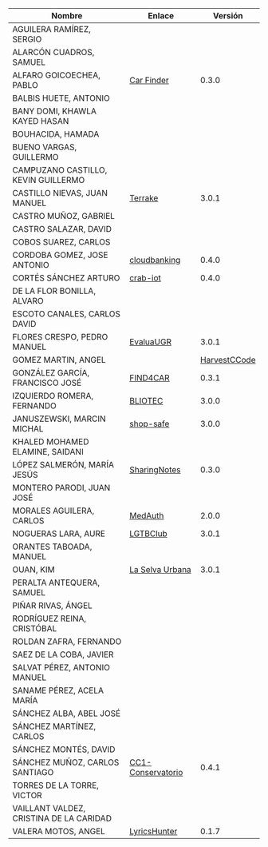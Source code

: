 | Nombre | Enlace | Versión |
|--------|--------|---------|
|AGUILERA RAMÍREZ, SERGIO | | |
|ALARCÓN CUADROS, SAMUEL | | |
|ALFARO GOICOECHEA, PABLO | [Car Finder](https://github.com/pabloalfaro/Car-finder) | 0.3.0 |
|BALBIS HUETE, ANTONIO | | |
|BANY DOMI, KHAWLA KAYED HASAN | | |
|BOUHACIDA, HAMADA | | |
|BUENO VARGAS, GUILLERMO | | |
|CAMPUZANO CASTILLO, KEVIN GUILLERMO | | |
|CASTILLO NIEVAS, JUAN MANUEL | [Terrake](https://github.com/Jumacasni/Terrake) | 3.0.1 |
|CASTRO MUÑOZ, GABRIEL  | | |
|CASTRO SALAZAR, DAVID | | |
|COBOS SUAREZ, CARLOS | | |
|CORDOBA GOMEZ, JOSE ANTONIO | [cloudbanking](https://github.com/pepitoenpeligro/cloudbanking) |  0.4.0  |
|CORTÉS SÁNCHEZ ARTURO  | [crab-iot](https://github.com/arturocs/crab-iot) | 0.4.0 |
|DE LA FLOR BONILLA, ALVARO | | |
|ESCOTO CANALES, CARLOS DAVID | | |
|FLORES CRESPO, PEDRO MANUEL | [EvaluaUGR](https://github.com/PedroMFC/EvaluaUGR) | 3.0.1 |
|GOMEZ MARTIN, ANGEL | | [HarvestCCode](https://github.com/harvestcore/HarvestCCode) | 0.4.3 |
|GONZÁLEZ GARCÍA, FRANCISCO JOSÉ | [FIND4CAR](https://github.com/Neo-Stark/FIND4CAR) | 0.3.1 |
|IZQUIERDO ROMERA, FERNANDO  | [BLIOTEC](https://github.com/fer227/BLIOTEC) | 3.0.0 |
|JANUSZEWSKI, MARCIN MICHAL | [shop-safe](https://github.com/januszewskimar/shop-safe) | 3.0.0 |
|KHALED MOHAMED ELAMINE, SAIDANI | | |
|LÓPEZ SALMERÓN, MARÍA JESÚS | [SharingNotes](https://github.com/mjls130598/SharingNotes) | 0.3.0 |
|MONTERO PARODI, JUAN JOSÉ | | |
|MORALES AGUILERA, CARLOS | [MedAuth](https://github.com/Carlosma7/MedAuth) | 2.0.0 |
|NOGUERAS LARA, AURE | [LGTBClub](https://github.com/aure-nogueras/LGTBClub) | 3.0.1 |
|ORANTES TABOADA, MANUEL | | |
|OUAN, KIM | [La Selva Urbana](https://github.com/ouank/selva_urbana) | 3.0.1 |
|PERALTA ANTEQUERA, SAMUEL | | |
|PIÑAR RIVAS, ÁNGEL | | |
|RODRÍGUEZ REINA, CRISTÓBAL | | |
|ROLDAN ZAFRA, FERNANDO | | |
|SAEZ DE LA COBA, JAVIER| | |
|SALVAT PÉREZ, ANTONIO MANUEL | | |
|SANAME PÉREZ, ACELA MARÍA | | |
|SÁNCHEZ ALBA, ABEL JOSÉ | | |
|SÁNCHEZ MARTÍNEZ, CARLOS | | |
|SÁNCHEZ MONTÉS, DAVID | | |
|SÁNCHEZ MUÑOZ, CARLOS SANTIAGO | [CC1-Conservatorio](https://github.com/Carlossamu7/CC1-Conservatorio) | 0.4.1 |
|TORRES DE LA TORRE, VICTOR| | |
|VAILLANT VALDEZ, CRISTINA DE LA CARIDAD | | |
|VALERA MOTOS, ANGEL |[LyricsHunter](https://github.com/AngelValera/LyricsHunter) |0.1.7|
